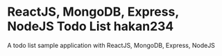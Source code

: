 # ReactJS, MongoDB, Express, NodeJS Todo List hakan234
A todo list sample application with ReactJS, MongoDB, Express, NodeJS
